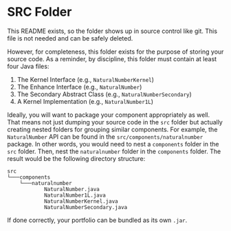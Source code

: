 # SRC Folder

This README exists, so the folder shows up in source control like git. This
file is not needed and can be safely deleted.

However, for completeness, this folder exists for the purpose of storing your
source code. As a reminder, by discipline, this folder must contain at least
four Java files:

1. The Kernel Interface (e.g., `NaturalNumberKernel`)
2. The Enhance Interface (e.g., `NaturalNumber`)
3. The Secondary Abstract Class (e.g., `NaturalNumberSecondary`)
4. A Kernel Implementation (e.g., `NaturalNumber1L`)

Ideally, you will want to package your component appropriately as well.
That means not just dumping your source code in the `src` folder but actually
creating nested folders for grouping similar components. For example, the
`NaturalNumber` API can be found in the `src/components/naturalnumber` package.
In other words, you would need to nest a `components` folder in the `src`
folder. Then, nest the `naturalnumber` folder in the `components` folder.
The result would be the following directory structure:

```
src
└───components
    └───naturalnumber
            NaturalNumber.java
            NaturalNumber1L.java
            NaturalNumberKernel.java
            NaturalNumberSecondary.java
```

If done correctly, your portfolio can be bundled as its own `.jar`.
